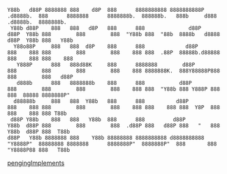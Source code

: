 ```
Y88b   d88P 8888888 888    d8P  888      8888888888 8888888888P       .d8888b.  888      8888888      8888888b.  888888b.   888b     d888  .d8888b.  8888888b.  
 Y88b d88P    888   888   d8P   888      888              d88P       d88P  Y88b 888        888        888  "Y88b 888  "88b  8888b   d8888 d88P  Y88b 888   Y88b 
  Y88o88P     888   888  d8P    888      888             d88P        888    888 888        888        888    888 888  .88P  88888b.d88888 888    888 888    888 
   Y888P      888   888d88K     888      8888888        d88P         888        888        888        888    888 8888888K.  888Y88888P888 888        888   d88P 
   d888b      888   8888888b    888      888           d88P          888        888        888        888    888 888  "Y88b 888 Y888P 888 888  88888 8888888P"  
  d88888b     888   888  Y88b   888      888          d88P           888    888 888        888        888    888 888    888 888  Y8P  888 888    888 888 T88b   
 d88P Y88b    888   888   Y88b  888      888         d88P            Y88b  d88P 888        888        888  .d88P 888   d88P 888   "   888 Y88b  d88P 888  T88b  
d88P   Y88b 8888888 888    Y88b 88888888 8888888888 d8888888888       "Y8888P"  88888888 8888888      8888888P"  8888888P"  888       888  "Y8888P88 888   T88b 
```                                                                                                                                                                
                                  
                                                                                                                                                                
[pengingImplements](./pendingImplements.md)
                                                                                                                                                                




